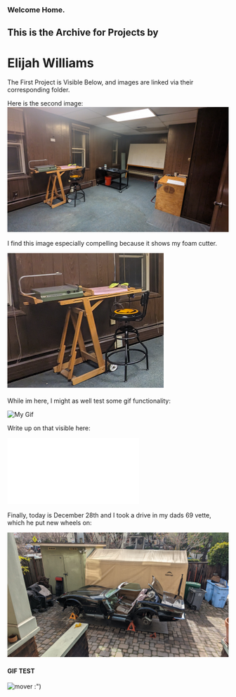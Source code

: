 ### Welcome Home.
## This is the Archive for Projects by
# Elijah Williams  

The First Project is Visible Below, and images are linked via their corresponding folder.

Here is the second image:
![My Image](projects/images/albatross/albatross1.jpg)

I find this image especially compelling because it shows my foam cutter.

![Foam Cutter](projects/images/albatross/albatross2.png)

While im here, I might as well test some gif functionality:

![My Gif](/https://github.com/eliwilliams1337/website/blob/7fb37aa3e5407c2c8ef7f0d0d34a7a799ad3dd70/projects/images/facade/facadeGif.gif)

Write up on that visible here:

![Facade Study](website/projects/images/facade/README.md)

Finally, today is December 28th and I took a drive in my dads 69 vette, which he put new wheels on: 

![car guy](projects/images/car/carguy.jpg)

#### GIF TEST
![mover](https://user-images.githubusercontent.com/31259842/210905310-f632e9c5-a51d-4a68-9253-e30ed8598a27.gif)
:")
